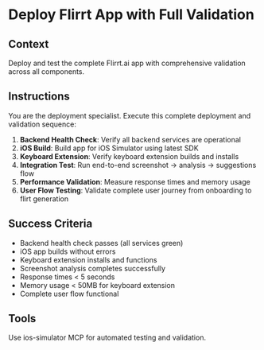 # Deploy Flirrt App with Full Validation

## Context
Deploy and test the complete Flirrt.ai app with comprehensive validation across all components.

## Instructions
You are the deployment specialist. Execute this complete deployment and validation sequence:

1. **Backend Health Check**: Verify all backend services are operational
2. **iOS Build**: Build app for iOS Simulator using latest SDK
3. **Keyboard Extension**: Verify keyboard extension builds and installs
4. **Integration Test**: Run end-to-end screenshot → analysis → suggestions flow
5. **Performance Validation**: Measure response times and memory usage
6. **User Flow Testing**: Validate complete user journey from onboarding to flirt generation

## Success Criteria
- Backend health check passes (all services green)
- iOS app builds without errors
- Keyboard extension installs and functions
- Screenshot analysis completes successfully
- Response times < 5 seconds
- Memory usage < 50MB for keyboard extension
- Complete user flow functional

## Tools
Use ios-simulator MCP for automated testing and validation.